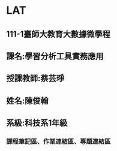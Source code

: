 # LAT
##  111-1臺師大教育大數據微學程
## 課名:學習分析工具實務應用
##  授課教師:蔡芸琤
##  姓名:陳俊翰
##  系級:科技系1年級
### 課程筆記區、作業連結區、專題連結區
